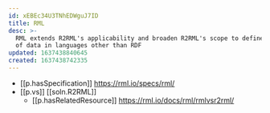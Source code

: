 ```yaml
---
id: xEBEc34U3TNhEDWguJ7ID
title: RML
desc: >-
  RML extends R2RML's applicability and broaden R2RML's scope to define mappings
  of data in languages other than RDF
updated: 1637438840645
created: 1637438742335
---
```



- [[p.hasSpecification]] https://rml.io/specs/rml/
- [[p.vs]] [[soln.R2RML]]
  - [[p.hasRelatedResource]] https://rml.io/docs/rml/rmlvsr2rml/
